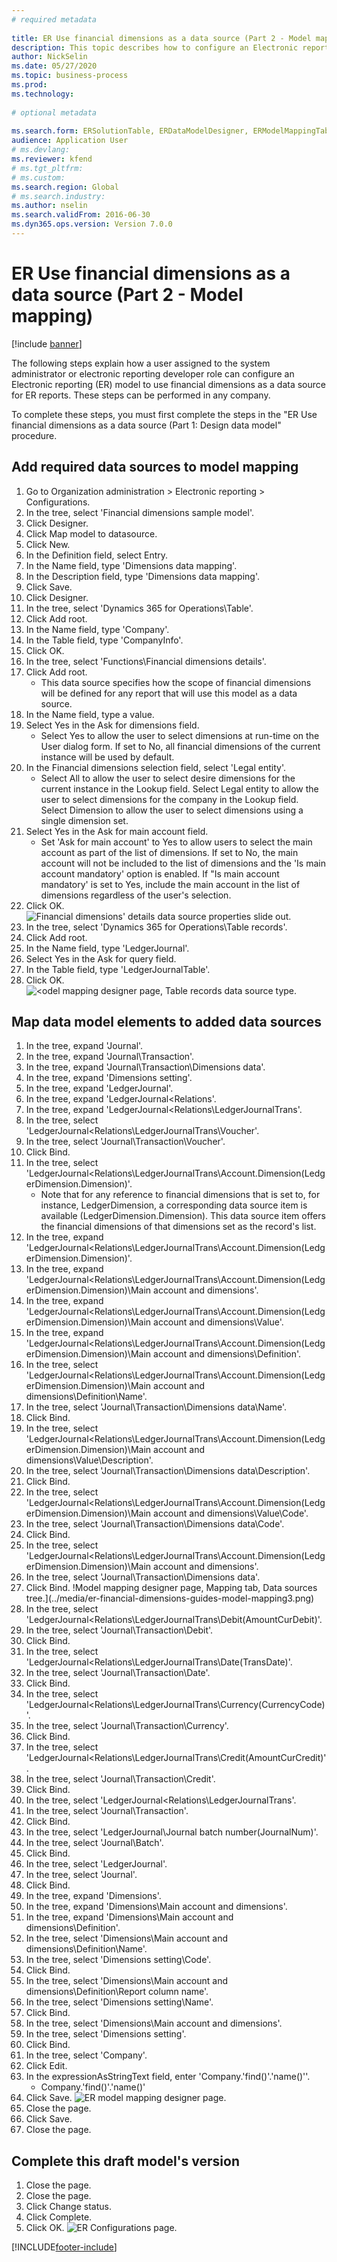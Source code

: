 ```yaml
--- 
# required metadata 
 
title: ER Use financial dimensions as a data source (Part 2 - Model mapping)
description: This topic describes how to configure an Electronic reporting (ER) model to use financial dimensions as a data source for ER reports. (Part 2)
author: NickSelin
ms.date: 05/27/2020
ms.topic: business-process 
ms.prod:  
ms.technology:  
 
# optional metadata 
 
ms.search.form: ERSolutionTable, ERDataModelDesigner, ERModelMappingTable, ERModelMappingDesigner, ERExpressionDesignerFormula   
audience: Application User 
# ms.devlang:  
ms.reviewer: kfend
# ms.tgt_pltfrm:  
# ms.custom:  
ms.search.region: Global
# ms.search.industry: 
ms.author: nselin
ms.search.validFrom: 2016-06-30 
ms.dyn365.ops.version: Version 7.0.0 
---
```

# ER Use financial dimensions as a data source (Part 2 - Model mapping)

[!include [banner](../../includes/banner.md)]

The following steps explain how a user assigned to the system administrator or electronic reporting developer role can configure an Electronic reporting (ER) model to use financial dimensions as a data source for ER reports. These steps can be performed in any company.

To complete these steps, you must first complete the steps in the "ER Use financial dimensions as a data source (Part 1: Design data model" procedure.


## Add required data sources to model mapping
1. Go to Organization administration > Electronic reporting > Configurations.
2. In the tree, select 'Financial dimensions sample model'.
3. Click Designer.
4. Click Map model to datasource.
5. Click New.
6. In the Definition field, select Entry.
7. In the Name field, type 'Dimensions data mapping'.
8. In the Description field, type 'Dimensions data mapping'.
9. Click Save.
10. Click Designer.
11. In the tree, select 'Dynamics 365 for Operations\Table'.
12. Click Add root.
13. In the Name field, type 'Company'.
14. In the Table field, type 'CompanyInfo'.
15. Click OK.
16. In the tree, select 'Functions\Financial dimensions details'.
17. Click Add root.
    * This data source specifies how the scope of financial dimensions will be defined for any report that will use this model as a data source.  
18. In the Name field, type a value.
19. Select Yes in the Ask for dimensions field.
    * Select Yes to allow the user to select dimensions at run-time on the User dialog form. If set to No, all financial dimensions of the current instance will be used by default.  
20. In the Financial dimensions selection field, select 'Legal entity'.
    * Select All to allow the user to select desire dimensions for the current  instance in the Lookup field.  Select Legal entity to allow the user to select dimensions for the company in the Lookup field.  Select Dimension to allow the user to select dimensions using a single dimension set.  
21. Select Yes in the Ask for main account field.
    * Set 'Ask for main account' to Yes to allow users to select the main account as part of the list of dimensions.   If set to No, the main account will not be included to the list of dimensions and the 'Is main account mandatory' option is enabled. If "Is main account mandatory' is set to Yes, include the main account in the list of dimensions regardless of the user's selection.  
22. Click OK.
![Financial dimensions' details data source properties slide out.](../media/er-financial-dimensions-guides-model-mapping1.png)
23. In the tree, select 'Dynamics 365 for Operations\Table records'.
24. Click Add root.
25. In the Name field, type 'LedgerJournal'.
26. Select Yes in the Ask for query field.
27. In the Table field, type 'LedgerJournalTable'.
28. Click OK.
![<odel mapping designer page, Table records data source type.](../media/er-financial-dimensions-guides-model-mapping2.png)

## Map data model elements to added data sources
1. In the tree, expand 'Journal'.
2. In the tree, expand 'Journal\Transaction'.
3. In the tree, expand 'Journal\Transaction\Dimensions data'.
4. In the tree, expand 'Dimensions setting'.
5. In the tree, expand 'LedgerJournal'.
6. In the tree, expand 'LedgerJournal\<Relations'.
7. In the tree, expand 'LedgerJournal\<Relations\LedgerJournalTrans'.
8. In the tree, select 'LedgerJournal\<Relations\LedgerJournalTrans\Voucher'.
9. In the tree, select 'Journal\Transaction\Voucher'.
10. Click Bind.
11. In the tree, select 'LedgerJournal\<Relations\LedgerJournalTrans\Account.Dimension(LedgerDimension.Dimension)'.
    * Note that for any reference to financial dimensions that is set to, for instance, LedgerDimension, a corresponding data source item is available (LedgerDimension.Dimension). This data source item offers the financial dimensions of that dimensions set as the record's list.  
12. In the tree, expand 'LedgerJournal\<Relations\LedgerJournalTrans\Account.Dimension(LedgerDimension.Dimension)'.
13. In the tree, expand 'LedgerJournal\<Relations\LedgerJournalTrans\Account.Dimension(LedgerDimension.Dimension)\Main account and dimensions'.
14. In the tree, expand 'LedgerJournal\<Relations\LedgerJournalTrans\Account.Dimension(LedgerDimension.Dimension)\Main account and dimensions\Value'.
15. In the tree, expand 'LedgerJournal\<Relations\LedgerJournalTrans\Account.Dimension(LedgerDimension.Dimension)\Main account and dimensions\Definition'.
16. In the tree, select 'LedgerJournal\<Relations\LedgerJournalTrans\Account.Dimension(LedgerDimension.Dimension)\Main account and dimensions\Definition\Name'.
17. In the tree, select 'Journal\Transaction\Dimensions data\Name'.
18. Click Bind.
19. In the tree, select 'LedgerJournal\<Relations\LedgerJournalTrans\Account.Dimension(LedgerDimension.Dimension)\Main account and dimensions\Value\Description'.
20. In the tree, select 'Journal\Transaction\Dimensions data\Description'.
21. Click Bind.
22. In the tree, select 'LedgerJournal\<Relations\LedgerJournalTrans\Account.Dimension(LedgerDimension.Dimension)\Main account and dimensions\Value\Code'.
23. In the tree, select 'Journal\Transaction\Dimensions data\Code'.
24. Click Bind.
25. In the tree, select 'LedgerJournal\<Relations\LedgerJournalTrans\Account.Dimension(LedgerDimension.Dimension)\Main account and dimensions'.
26. In the tree, select 'Journal\Transaction\Dimensions data'.
27. Click Bind.
!Model mapping designer page, Mapping tab, Data sources tree.](../media/er-financial-dimensions-guides-model-mapping3.png)
28. In the tree, select 'LedgerJournal\<Relations\LedgerJournalTrans\Debit(AmountCurDebit)'.
29. In the tree, select 'Journal\Transaction\Debit'.
30. Click Bind.
31. In the tree, select 'LedgerJournal\<Relations\LedgerJournalTrans\Date(TransDate)'.
32. In the tree, select 'Journal\Transaction\Date'.
33. Click Bind.
34. In the tree, select 'LedgerJournal\<Relations\LedgerJournalTrans\Currency(CurrencyCode)'.
35. In the tree, select 'Journal\Transaction\Currency'.
36. Click Bind.
37. In the tree, select 'LedgerJournal\<Relations\LedgerJournalTrans\Credit(AmountCurCredit)'.
38. In the tree, select 'Journal\Transaction\Credit'.
39. Click Bind.
40. In the tree, select 'LedgerJournal\<Relations\LedgerJournalTrans'.
41. In the tree, select 'Journal\Transaction'.
42. Click Bind.
43. In the tree, select 'LedgerJournal\Journal batch number(JournalNum)'.
44. In the tree, select 'Journal\Batch'.
45. Click Bind.
46. In the tree, select 'LedgerJournal'.
47. In the tree, select 'Journal'.
48. Click Bind.
49. In the tree, expand 'Dimensions'.
50. In the tree, expand 'Dimensions\Main account and dimensions'.
51. In the tree, expand 'Dimensions\Main account and dimensions\Definition'.
52. In the tree, select 'Dimensions\Main account and dimensions\Definition\Name'.
53. In the tree, select 'Dimensions setting\Code'.
54. Click Bind.
55. In the tree, select 'Dimensions\Main account and dimensions\Definition\Report column name'.
56. In the tree, select 'Dimensions setting\Name'.
57. Click Bind.
58. In the tree, select 'Dimensions\Main account and dimensions'.
59. In the tree, select 'Dimensions setting'.
60. Click Bind.
61. In the tree, select 'Company'.
62. Click Edit.
63. In the expressionAsStringText field, enter 'Company.'find()'.'name()''.
    * Company.'find()'.'name()'  
64. Click Save.
![ER model mapping designer page.](../media/er-financial-dimensions-guides-model-mapping4.png)
65. Close the page.
66. Click Save.
67. Close the page.

## Complete this draft model's version
1. Close the page.
2. Close the page.
3. Click Change status.
4. Click Complete.
5. Click OK.
![ER Configurations page.](../media/er-financial-dimensions-guides-model-mapping5.png)


[!INCLUDE[footer-include](../../../../includes/footer-banner.md)]
